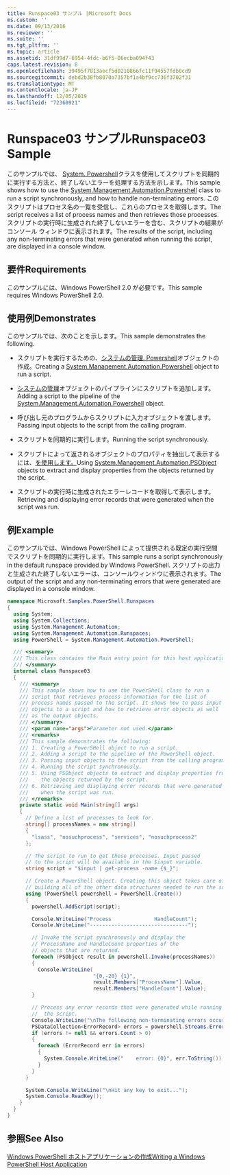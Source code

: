 ```yaml
---
title: Runspace03 サンプル |Microsoft Docs
ms.custom: ''
ms.date: 09/13/2016
ms.reviewer: ''
ms.suite: ''
ms.tgt_pltfrm: ''
ms.topic: article
ms.assetid: 31df99d7-6954-4fdc-b6f5-06ecba094f43
caps.latest.revision: 8
ms.openlocfilehash: 39495f7813aecf5d0210866fc11f94557fdb0cd9
ms.sourcegitcommit: debd2b38fb8070a7357bf1a4bf9cc736f3702f31
ms.translationtype: MT
ms.contentlocale: ja-JP
ms.lasthandoff: 12/05/2019
ms.locfileid: "72360921"
---
```

# <a name="runspace03-sample"></a><span data-ttu-id="efc51-102">Runspace03 サンプル</span><span class="sxs-lookup"><span data-stu-id="efc51-102">Runspace03 Sample</span></span>

<span data-ttu-id="efc51-103">このサンプルでは、 [System. Powershell](/dotnet/api/system.management.automation.powershell)クラスを使用してスクリプトを同期的に実行する方法と、終了しないエラーを処理する方法を示します。</span><span class="sxs-lookup"><span data-stu-id="efc51-103">This sample shows how to use the [System.Management.Automation.Powershell](/dotnet/api/system.management.automation.powershell) class to run a script synchronously, and how to handle non-terminating errors.</span></span> <span data-ttu-id="efc51-104">このスクリプトはプロセス名の一覧を受信し、これらのプロセスを取得します。</span><span class="sxs-lookup"><span data-stu-id="efc51-104">The script receives a list of process names and then retrieves those processes.</span></span> <span data-ttu-id="efc51-105">スクリプトの実行時に生成された終了しないエラーを含む、スクリプトの結果がコンソール ウィンドウに表示されます。</span><span class="sxs-lookup"><span data-stu-id="efc51-105">The results of the script, including any non-terminating errors that were generated when running the script, are displayed in a console window.</span></span>

## <a name="requirements"></a><span data-ttu-id="efc51-106">要件</span><span class="sxs-lookup"><span data-stu-id="efc51-106">Requirements</span></span>

<span data-ttu-id="efc51-107">このサンプルには、Windows PowerShell 2.0 が必要です。</span><span class="sxs-lookup"><span data-stu-id="efc51-107">This sample requires Windows PowerShell 2.0.</span></span>

## <a name="demonstrates"></a><span data-ttu-id="efc51-108">使用例</span><span class="sxs-lookup"><span data-stu-id="efc51-108">Demonstrates</span></span>

<span data-ttu-id="efc51-109">このサンプルでは、次のことを示します。</span><span class="sxs-lookup"><span data-stu-id="efc51-109">This sample demonstrates the following.</span></span>

- <span data-ttu-id="efc51-110">スクリプトを実行するための、[システムの管理. Powershell](/dotnet/api/system.management.automation.powershell)オブジェクトの作成。</span><span class="sxs-lookup"><span data-stu-id="efc51-110">Creating a [System.Management.Automation.Powershell](/dotnet/api/system.management.automation.powershell) object to run a script.</span></span>

- <span data-ttu-id="efc51-111">[システムの管理](/dotnet/api/system.management.automation.powershell)オブジェクトのパイプラインにスクリプトを追加します。</span><span class="sxs-lookup"><span data-stu-id="efc51-111">Adding a script to the pipeline of the [System.Management.Automation.Powershell](/dotnet/api/system.management.automation.powershell) object.</span></span>

- <span data-ttu-id="efc51-112">呼び出し元のプログラムからスクリプトに入力オブジェクトを渡します。</span><span class="sxs-lookup"><span data-stu-id="efc51-112">Passing input objects to the script from the calling program.</span></span>

- <span data-ttu-id="efc51-113">スクリプトを同期的に実行します。</span><span class="sxs-lookup"><span data-stu-id="efc51-113">Running the script synchronously.</span></span>

- <span data-ttu-id="efc51-114">スクリプトによって返されるオブジェクトのプロパティを抽出して表示するには、[を使用します。](/dotnet/api/System.Management.Automation.PSObject)</span><span class="sxs-lookup"><span data-stu-id="efc51-114">Using [System.Management.Automation.PSObject](/dotnet/api/System.Management.Automation.PSObject) objects to extract and display properties from the objects returned by the script.</span></span>

- <span data-ttu-id="efc51-115">スクリプトの実行時に生成されたエラーレコードを取得して表示します。</span><span class="sxs-lookup"><span data-stu-id="efc51-115">Retrieving and displaying error records that were generated when the script was run.</span></span>

## <a name="example"></a><span data-ttu-id="efc51-116">例</span><span class="sxs-lookup"><span data-stu-id="efc51-116">Example</span></span>

<span data-ttu-id="efc51-117">このサンプルでは、Windows PowerShell によって提供される既定の実行空間でスクリプトを同期的に実行します。</span><span class="sxs-lookup"><span data-stu-id="efc51-117">This sample runs a script synchronously in the default runspace provided by Windows PowerShell.</span></span> <span data-ttu-id="efc51-118">スクリプトの出力と生成された終了しないエラーは、コンソールウィンドウに表示されます。</span><span class="sxs-lookup"><span data-stu-id="efc51-118">The output of the script and any non-terminating errors that were generated are displayed in a console window.</span></span>

```csharp
namespace Microsoft.Samples.PowerShell.Runspaces
{
  using System;
  using System.Collections;
  using System.Management.Automation;
  using System.Management.Automation.Runspaces;
  using PowerShell = System.Management.Automation.PowerShell;

  /// <summary>
  /// This class contains the Main entry point for this host application.
  /// </summary>
  internal class Runspace03
  {
    /// <summary>
    /// This sample shows how to use the PowerShell class to run a
    /// script that retrieves process information for the list of
    /// process names passed to the script. It shows how to pass input
    /// objects to a script and how to retrieve error objects as well
    /// as the output objects.
    /// </summary>
    /// <param name="args">Parameter not used.</param>
    /// <remarks>
    /// This sample demonstrates the following:
    /// 1. Creating a PowerSHell object to run a script.
    /// 2. Adding a script to the pipeline of the PowerShell object.
    /// 3. Passing input objects to the script from the calling program.
    /// 4. Running the script synchronously.
    /// 5. Using PSObject objects to extract and display properties from
    ///    the objects returned by the script.
    /// 6. Retrieving and displaying error records that were generated
    ///    when the script was run.
    /// </remarks>
    private static void Main(string[] args)
    {
      // Define a list of processes to look for.
      string[] processNames = new string[]
      {
        "lsass", "nosuchprocess", "services", "nosuchprocess2"
      };

      // The script to run to get these processes. Input passed
      // to the script will be available in the $input variable.
      string script = "$input | get-process -name {$_}";

      // Create a PowerShell object. Creating this object takes care of
      // building all of the other data structures needed to run the script.
      using (PowerShell powershell = PowerShell.Create())
      {
        powershell.AddScript(script);

        Console.WriteLine("Process              HandleCount");
        Console.WriteLine("--------------------------------");

        // Invoke the script synchronously and display the
        // ProcessName and HandleCount properties of the
        // objects that are returned.
        foreach (PSObject result in powershell.Invoke(processNames))
        {
          Console.WriteLine(
                            "{0,-20} {1}",
                            result.Members["ProcessName"].Value,
                            result.Members["HandleCount"].Value);
        }

        // Process any error records that were generated while running
        //  the script.
        Console.WriteLine("\nThe following non-terminating errors occurred:\n");
        PSDataCollection<ErrorRecord> errors = powershell.Streams.Error;
        if (errors != null && errors.Count > 0)
        {
          foreach (ErrorRecord err in errors)
          {
            System.Console.WriteLine("    error: {0}", err.ToString());
          }
        }
      }

      System.Console.WriteLine("\nHit any key to exit...");
      System.Console.ReadKey();
    }
  }
}
```

## <a name="see-also"></a><span data-ttu-id="efc51-119">参照</span><span class="sxs-lookup"><span data-stu-id="efc51-119">See Also</span></span>

[<span data-ttu-id="efc51-120">Windows PowerShell ホストアプリケーションの作成</span><span class="sxs-lookup"><span data-stu-id="efc51-120">Writing a Windows PowerShell Host Application</span></span>](./writing-a-windows-powershell-host-application.md)